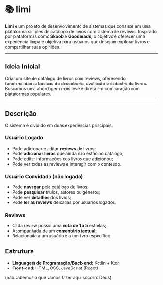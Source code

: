 # 📚 limi

**Limi** é um projeto de desenvolvimento de sistemas que consiste em uma plataforma simples de catálogo de livros com sistema de reviews. Inspirado por plataformas como **Skoob** e **Goodreads**, o objetivo é oferecer uma experiência limpa e objetiva para usuários que desejam explorar livros e compartilhar suas opiniões.

---

## Ideia Inicial

Criar um site de catálogo de livros com reviews, oferecendo funcionalidades básicas de descoberta, avaliação e cadastro de livros. Buscamos uma abordagem mais leve e direta em comparação com plataformas populares.

---

## Descrição

O sistema é dividido em duas experiências principais:

### Usuário Logado
- Pode adicionar e editar **reviews** de livros;
- Pode **adicionar livros** que ainda não estão no catálogo;
- Pode editar informações dos livros que adicionou;
- Pode ver todas as reviews e interagir com o conteúdo.

### Usuário Convidado (não logado)
- Pode **navegar** pelo catálogo de livros;
- Pode **pesquisar** títulos, autores ou gêneros;
- Pode ver **detalhes** dos livros;
- Pode **ler as reviews** deixadas por usuários logados.

### Reviews
- Cada review possui uma **nota de 1 a 5** estrelas;
- Acompanhada de um **comentário textual**;
- Relacionada a um usuário e a um livro específico.

## Estrutura

- **Linguagem de Programação/Back-end:** Kotlin + Ktor
- **Front-end:** HTML, CSS, JavaScript (React)
  
(não sabemos o que vamos fazer aqui socorro Deus)
